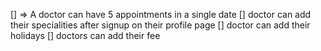 
[] => A doctor can have 5 appointments in a single date
[] doctor can add their specialities after signup on their profile page
[] doctor can add their holidays
[] doctors can add their fee